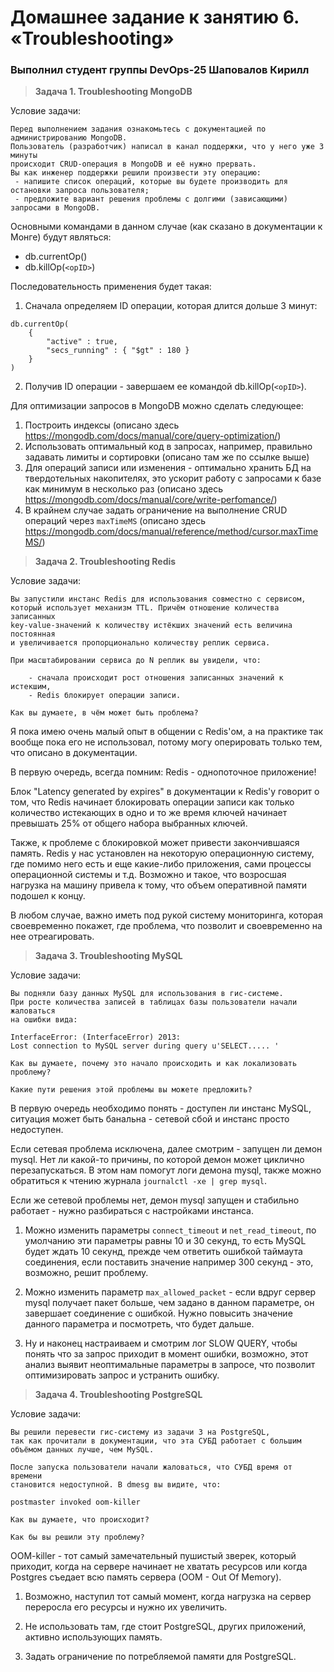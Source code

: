 # Домашнее задание к занятию 6. «Troubleshooting»

### Выполнил студент группы DevOps-25 Шаповалов Кирилл

> <b>Задача 1. Troubleshooting MongoDB</b>

Условие задачи:

    Перед выполнением задания ознакомьтесь с документацией по администрированию MongoDB.
    Пользователь (разработчик) написал в канал поддержки, что у него уже 3 минуты 
    происходит CRUD-операция в MongoDB и её нужно прервать.
    Вы как инженер поддержки решили произвести эту операцию:
     - напишите список операций, которые вы будете производить для остановки запроса пользователя;
     - предложите вариант решения проблемы с долгими (зависающими) запросами в MongoDB.

Основными командами в данном случае (как сказано в документации к Монге) будут являться:

* db.currentOp()
* db.killOp(`<opID>`)

Последовательность применения будет такая:

1. Сначала определяем ID операции, которая длится дольше 3 минут:

```
db.currentOp(
    {
        "active" : true,
        "secs_running" : { "$gt" : 180 }
    }
)
```
2. Получив ID операции - завершаем ее командой db.killOp(`<opID>`).

Для оптимизации запросов в MongoDB можно сделать следующее:

1. Построить индексы (описано здесь <a href="https://mongodb.com/docs/manual/core/query-optimization/">https://mongodb.com/docs/manual/core/query-optimization/</a>)
2. Использовать оптимальный код в запросах, например, правильно задавать лимиты и сортировки (описано там же по ссылке выше)
3. Для операций записи или изменения - оптимально хранить БД на твердотельных накопителях, это ускорит работу с запросами к базе как минимум в несколько раз (описано здесь <a href="https://mongodb.com/docs/manual/core/write-perfomance/">https://mongodb.com/docs/manual/core/write-perfomance/</a>)
4. В крайнем случае задать ограничение на выполнение CRUD операций через `maxTimeMS` (описано здесь <a href="https://mongodb.com/docs/manual/reference/method/cursor.maxTimeMS/">https://mongodb.com/docs/manual/reference/method/cursor.maxTimeMS/</a>)

> <b>Задача 2. Troubleshooting Redis</b>

Условие задачи:

    Вы запустили инстанс Redis для использования совместно с сервисом,
    который использует механизм TTL. Причём отношение количества записанных 
    key-value-значений к количеству истёкших значений есть величина постоянная 
    и увеличивается пропорционально количеству реплик сервиса.

    При масштабировании сервиса до N реплик вы увидели, что:

        - сначала происходит рост отношения записанных значений к истекшим,
        - Redis блокирует операции записи.

    Как вы думаете, в чём может быть проблема?

Я пока имею очень малый опыт в общении с Redis'ом, а на практике так вообще пока его не использовал, потому могу оперировать только тем, что описано в документации. 

В первую очередь, всегда помним: Redis - однопоточное приложение!

Блок "Latency generated by expires" в документации к Redis'у говорит о том, что Redis начинает блокировать операции записи как только количество истекающих в одно и то же время ключей начинает превышать 25% от общего набора выбранных ключей. 

Также, к проблеме с блокировкой может привести закончившаяся память. Redis у нас установлен на некоторую операционную систему, где помимо него есть и еще какие-либо приложения, сами процессы операционной системы и т.д. Возможно и такое, что возросшая нагрузка на машину привела к тому, что объем оперативной памяти подошел к концу.

В любом случае, важно иметь под рукой систему мониторинга, которая своевременно покажет, где проблема, что позволит и своевременно на нее отреагировать.

> <b>Задача 3. Troubleshooting MySQL</b>

Условие задачи:

    Вы подняли базу данных MySQL для использования в гис-системе. 
    При росте количества записей в таблицах базы пользователи начали жаловаться 
    на ошибки вида:

    InterfaceError: (InterfaceError) 2013: 
    Lost connection to MySQL server during query u'SELECT..... '

    Как вы думаете, почему это начало происходить и как локализовать проблему?

    Какие пути решения этой проблемы вы можете предложить?

В первую очередь необходимо понять - доступен ли инстанс MySQL, ситуация может быть банальна - сетевой сбой и инстанс просто недоступен.

Если сетевая проблема исключена, далее смотрим - запущен ли демон mysql. Нет ли какой-то причины, по которой демон может циклично перезапускаться. В этом нам помогут логи демона mysql, также можно обратиться к чтению журнала `journalctl -xe | grep mysql`.

Если же сетевой проблемы нет, демон mysql запущен и стабильно работает - нужно разбираться с настройками инстанса.

1. Можно изменить параметры `connect_timeout` и `net_read_timeout`, по умолчанию эти параметры равны 10 и 30 секунд, то есть MySQL будет ждать 10 секунд, прежде чем ответить ошибкой таймаута соединения, если поставить значение например 300 секунд - это, возможно, решит проблему.

2. Можно изменить параметр `max_allowed_packet` - если вдруг сервер mysql получает пакет больше, чем задано в данном параметре, он завершает соединение с ошибкой. Нужно повысить значение данного параметра и посмотреть, что будет дальше.

3. Ну и наконец настраиваем и смотрим лог SLOW QUERY, чтобы понять что за запрос приходит в момент ошибки, возможно, этот анализ выявит неоптимальные параметры в запросе, что позволит оптимизировать запрос и устранить ошибку.

> <b>Задача 4. Troubleshooting PostgreSQL</b>

Условие задачи:

    Вы решили перевести гис-систему из задачи 3 на PostgreSQL, 
    так как прочитали в документации, что эта СУБД работает с большим 
    объёмом данных лучше, чем MySQL.

    После запуска пользователи начали жаловаться, что СУБД время от времени 
    становится недоступной. В dmesg вы видите, что:

    postmaster invoked oom-killer

    Как вы думаете, что происходит?

    Как бы вы решили эту проблему?

OOM-killer - тот самый замечательный пушистый зверек, который приходит, когда на сервере начинает не хватать ресурсов или когда Postgres съедает всю память сервера (OOM - Out Of Memory).

1. Возможно, наступил тот самый момент, когда нагрузка на сервер переросла его ресурсы и нужно их увеличить.

2. Не использовать там, где стоит PostgreSQL, других приложений, активно использующих память.

3. Задать ограничение по потребляемой памяти для PostgreSQL.